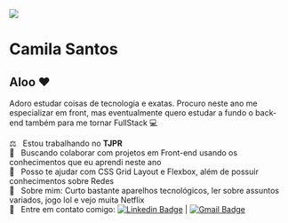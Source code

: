 <img width="auto" src="https://github.com/tgmarinho/tgmarinho/blob/master/banner.png">


# Camila Santos

## Aloo :heart:
Adoro estudar coisas de tecnologia e exatas.
Procuro neste ano me especializar em front, mas eventualmente quero estudar a fundo o back-end também para me tornar FullStack :computer:

 ⚖️  &nbsp; Estou trabalhando no **TJPR**
 <br/> :hibiscus: &nbsp; Buscando colaborar com projetos em Front-end usando os conhecimentos que eu aprendi neste ano
 <br/> :tulip: &nbsp; Posso te ajudar com CSS Grid Layout e Flexbox, além de possuir conhecimentos sobre Redes
 <br/> 💬  &nbsp; Sobre mim: Curto bastante aparelhos tecnológicos, ler sobre assuntos variados, jogo lol e vejo muita Netflix
 <br/> :email: &nbsp; Entre em contato comigo: [![Linkedin Badge](https://img.shields.io/badge/-CamilaSantos-blue?style=flat-square&logo=Linkedin&logoColor=white&link=https://www.linkedin.com/in/camilasantos17/)](https://www.linkedin.com/in/camilasantos17/) 
| 
[![Gmail Badge](https://img.shields.io/badge/-camscatt17@gmail.com-c14438?style=flat-square&logo=Gmail&logoColor=white&link=mailto:camscatt17@gmail.com)](mailto:camscatt17@gmail.com)
